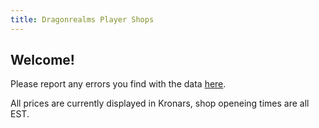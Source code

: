 ```yaml
---
title: Dragonrealms Player Shops
---
```


## Welcome!

Please report any errors you find with the data [here][github issues].

All prices are currently displayed in Kronars, shop openeing times are all EST.


[github issues]: https://github.com/rcuhljr/drshops/issues

